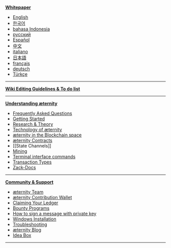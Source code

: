 [**Whitepaper**][doc] 
* [English][WP_engl]
* [한국어][WP_kr] 
* [bahasa Indonesia](Whitepaper_Indonesia)
* [русский](Whitepaper_Russian)
* [Español](Whitepaper_Español)
* [中文](Whitepaper_Chinese)
* [italiano](Whitepaper_Italian)
* [日本語](Whitepaper_Japanese)
* [français](Whitepaper_French)
* [deutsch](Whitepaper_Deutsch)
* [Türkçe](Whitepaper_Turkish)
***
[**Wiki Editing Guidelines & To do list**][todo]
***
[**Understanding æternity**][understandAE]
* [Frequently Asked Questions][faq]
* [Getting Started][started]
* [Research & Theory][research] 
* [Technology of æternity][tech]
* [æternity in the Blockchain space][blockchainAndAE]
* [æternity Contracts][contracts]
* [[State Channels]]
* [Mining][mining]
* [Terminal interface commands](Terminal-interface-commands)
* [Transaction Types](Transaction-Types)
* [Zack-Docs](https://github.com/aeternity/testnet/tree/master/docs)
***
[**Community & Support**][contact]
* [æternity Team][team]
* [æternity Contribution Wallet](https://wallet.aeternity.com)
* [Claiming Your Ledger][ledgerclaim]
* [Bounty Programs][bounty]
* [How to sign a message with private key][privatekeymessage]
* [Windows Installation][wininstall]
* [Troubleshooting][troubleshooting]
* [æternity Blog](https://blog.aeternity.com)
* [Idea Box][ideabox]
***

[todo]: Wiki-Guidelines-&-To-Do's
[understandAE]: Understanding-æternity
[faq]: Frequently-Asked-Questions
[tech]: æternity-Technology
[research]: Research-and-Theory
[doc]: æternity-Documentation
[blockchainAndAE]: %C3%A6ternity-in-the-blockchain-space
[contracts]: æternity-Contracts
[team]: æternity-Team
[bounty]: Bounty
[ledgerclaim]: Claiming-Your-Ledger
[started]: Getting-Started
[contact]: Contacts-and-Groups
[privatekeymessage]: How-to-sign-a-message-with-a-private-key%3F
[ideabox]: Idea-Box
[wininstall]: Installing-on-Windows-(work-in-progress,-help-wanted)
[mining]: Mining
[troubleshooting]: Troubleshooting
[WP_engl]: Whitepaper_English
[WP_kr]: Whitepaper_korean-(%ED%95%9C%EA%B5%AD%EC%96%B4)